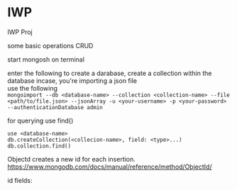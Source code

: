 # IWP
IWP Proj

some basic operations
CRUD

start mongosh on terminal

enter the following to create a darabase, create a collection within the database
incase, you're importing a json file   
use the following  
`mongoimport --db <database-name> --collection <collection-name> --file <path/to/file.json> --jsonArray -u <your-username> -p <your-password> --authenticationDatabase admin`

for querying use find() 
```
use <database-name>
db.createCollection(<collecion-name>, field: <type>...)
db.collection.find()
```
Objectd creates a new id for each insertion.
https://www.mongodb.com/docs/manual/reference/method/ObjectId/

id
fields:


